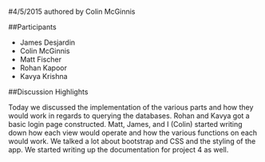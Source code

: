 #4/5/2015
authored by Colin McGinnis

##Participants
+ James Desjardin
+ Colin McGinnis
+ Matt Fischer
+ Rohan Kapoor
+ Kavya Krishna

##Discussion Highlights

Today we discussed the implementation of the various parts and how they would work in regards to querying the databases. Rohan and Kavya got a basic login page constructed. Matt, James, and I (Colin) started writing down how each view would operate and how the various functions on each would work. We talked a lot about bootstrap and CSS and the styling of the app. We started writing up the documentation for project 4 as well.